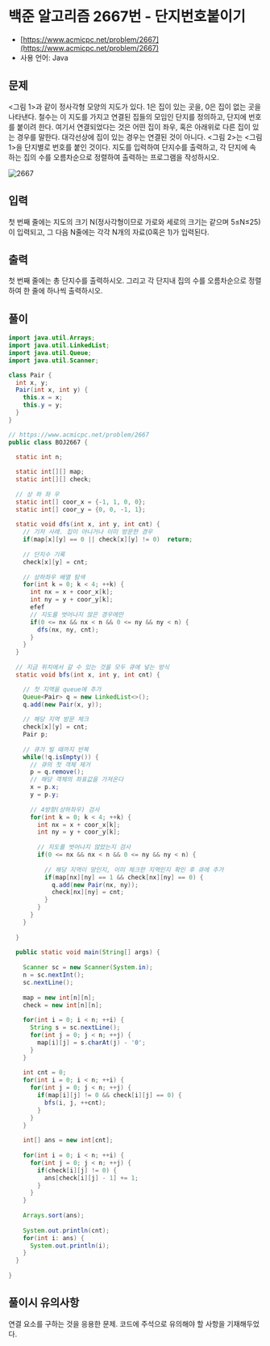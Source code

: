 # 백준 알고리즘 2667번 - 단지번호붙이기

- [https://www.acmicpc.net/problem/2667](https://www.acmicpc.net/problem/2667)
-   사용 언어: Java

## 문제

<그림 1>과 같이 정사각형 모양의 지도가 있다. 1은 집이 있는 곳을, 0은 집이 없는 곳을 나타낸다. 철수는 이 지도를 가지고 연결된 집들의 모임인 단지를 정의하고, 단지에 번호를 붙이려 한다. 여기서 연결되었다는 것은 어떤 집이 좌우, 혹은 아래위로 다른 집이 있는 경우를 말한다. 대각선상에 집이 있는 경우는 연결된 것이 아니다. <그림 2>는 <그림 1>을 단지별로 번호를 붙인 것이다. 지도를 입력하여 단지수를 출력하고, 각 단지에 속하는 집의 수를 오름차순으로 정렬하여 출력하는 프로그램을 작성하시오.

![2667](https://www.acmicpc.net/upload/images/ITVH9w1Gf6eCRdThfkegBUSOKd.png)

## 입력

첫 번째 줄에는 지도의 크기 N(정사각형이므로 가로와 세로의 크기는 같으며 5≤N≤25)이 입력되고, 그 다음 N줄에는 각각 N개의 자료(0혹은 1)가 입력된다.


## 출력
 
첫 번째 줄에는 총 단지수를 출력하시오. 그리고 각 단지내 집의 수를 오름차순으로 정렬하여 한 줄에 하나씩 출력하시오. 

## 풀이 

```java
import java.util.Arrays;
import java.util.LinkedList;
import java.util.Queue;
import java.util.Scanner;

class Pair {
  int x, y;
  Pair(int x, int y) {
    this.x = x;
    this.y = y;
  }
}

// https://www.acmicpc.net/problem/2667
public class BOJ2667 {

  static int n;
  
  static int[][] map;
  static int[][] check;
  
  // 상 하 좌 우
  static int[] coor_x = {-1, 1, 0, 0};
  static int[] coor_y = {0, 0, -1, 1};
  
  static void dfs(int x, int y, int cnt) {
    // 기저 사례. 집이 아니거나 이미 방문한 경우
    if(map[x][y] == 0 || check[x][y] != 0)  return;
    
    // 단지수 기록
    check[x][y] = cnt;
    
    // 상하좌우 배열 탐색
    for(int k = 0; k < 4; ++k) {
      int nx = x + coor_x[k];
      int ny = y + coor_y[k];
      efef
      // 지도를 벗어나지 않은 경우에만
      if(0 <= nx && nx < n && 0 <= ny && ny < n) {
        dfs(nx, ny, cnt);
      }
    }
  }
  
  // 지금 위치에서 갈 수 있는 것을 모두 큐에 넣는 방식
  static void bfs(int x, int y, int cnt) {

    // 첫 지역을 queue에 추가
    Queue<Pair> q = new LinkedList<>();
    q.add(new Pair(x, y));
    
    // 해당 지역 방문 체크
    check[x][y] = cnt;
    Pair p;
    
    // 큐가 빌 때까지 반복 
    while(!q.isEmpty()) {
      // 큐의 첫 객체 제거
      p = q.remove();
      // 해당 객체의 좌표값을 가져온다
      x = p.x;
      y = p.y;
      
      // 4방향(상하좌우) 검사
      for(int k = 0; k < 4; ++k) {
        int nx = x + coor_x[k];
        int ny = y + coor_y[k];
        
        // 지도를 벗어나지 않았는지 검사
        if(0 <= nx && nx < n && 0 <= ny && ny < n) {
          
          // 해당 지역이 땅인지, 이미 체크한 지역인지 확인 후 큐에 추가
          if(map[nx][ny] == 1 && check[nx][ny] == 0) {
            q.add(new Pair(nx, ny));
            check[nx][ny] = cnt;
          }
        }
      }
    }
    
  }
  
  public static void main(String[] args) {
    
    Scanner sc = new Scanner(System.in);
    n = sc.nextInt();
    sc.nextLine();
    
    map = new int[n][n];
    check = new int[n][n];
    
    for(int i = 0; i < n; ++i) {
      String s = sc.nextLine();
      for(int j = 0; j < n; ++j) {
        map[i][j] = s.charAt(j) - '0';
      }
    }
    
    int cnt = 0;
    for(int i = 0; i < n; ++i) {
      for(int j = 0; j < n; ++j) {
        if(map[i][j] != 0 && check[i][j] == 0) {
          bfs(i, j, ++cnt);
        }
      }
    }
    
    int[] ans = new int[cnt];
    
    for(int i = 0; i < n; ++i) {
      for(int j = 0; j < n; ++j) {
        if(check[i][j] != 0) {
          ans[check[i][j] - 1] += 1;
        }
      }
    }
    
    Arrays.sort(ans);
    
    System.out.println(cnt);
    for(int i: ans) {
      System.out.println(i);
    }
  }
  
}

```

## 풀이시 유의사항

연결 요소를 구하는 것을 응용한 문제. 코드에 주석으로 유의해야 할 사항을 기재해두었다.
